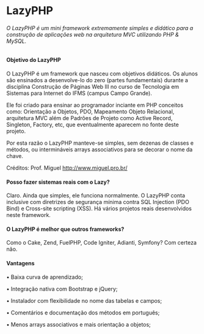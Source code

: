 # LazyPHP

###### O LazyPHP é um mini framework extremamente simples e didático para a construção de aplicações web na arquitetura MVC utilizando PHP & MySQL.

#### Objetivo do LazyPHP

O LazyPHP é um framework que nasceu com objetivos didáticos. Os alunos são ensinados a desenvolve-lo do zero (partes fundamentais) durante a disciplina Construção de Páginas Web III no curso de Tecnologia em Sistemas para Internet do IFMS (campus Campo Grande).

Ele foi criado para ensinar ao programador inciante em PHP conceitos como: Orientação a Objetos, PDO, Mapeamento Objeto Relacional, arquitetura MVC além de Padrões de Projeto como Active Record, Singleton, Factory, etc, que eventualmente aparecem no fonte deste projeto.

Por esta razão o LazyPHP manteve-se simples, sem dezenas de classes e métodos, ou intermináveis arrays associativos para se decorar o nome da chave.

Créditos: Prof. Miguel http://www.miguel.pro.br/



#### Posso fazer sistemas reais com o Lazy?

Claro. Ainda que simples, ele funciona normalmente. 
O LazyPHP conta inclusive com diretrizes de segurança mínima contra SQL Injection (PDO Bind) e Cross-site scripting (XSS).
Há vários projetos reais desenvolvidos neste framework.



#### O LazyPHP é melhor que outros frameworks?

Como o Cake, Zend, FuelPHP, Code Igniter, Adianti, Symfony? Com certeza não.






#### Vantagens

• Baixa curva de aprendizado;

• Integração nativa com Bootstrap e jQuery;

• Instalador com flexibilidade no nome das tabelas e campos;

• Comentários e documentação dos métodos em português;

• Menos arrays associativos e mais orientação a objetos;


